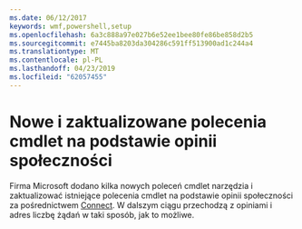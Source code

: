 ```yaml
---
ms.date: 06/12/2017
keywords: wmf,powershell,setup
ms.openlocfilehash: 6a3c888a97e027b6e52ee1bee80fe86be858d2b5
ms.sourcegitcommit: e7445ba8203da304286c591ff513900ad1c244a4
ms.translationtype: MT
ms.contentlocale: pl-PL
ms.lasthandoff: 04/23/2019
ms.locfileid: "62057455"
---
```

# <a name="new-and-updated-cmdlets-based-on-community-feedback"></a>Nowe i zaktualizowane polecenia cmdlet na podstawie opinii społeczności
Firma Microsoft dodano kilka nowych poleceń cmdlet narzędzia i zaktualizować istniejące polecenia cmdlet na podstawie opinii społeczności za pośrednictwem [Connect](https://connect.microsoft.com/powershell). W dalszym ciągu przechodzą z opiniami i adres liczbę żądań w taki sposób, jak to możliwe.
